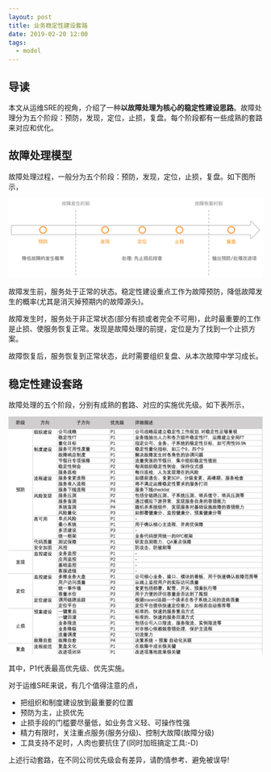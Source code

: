 ```yaml
---
layout: post
title: 业务稳定性建设套路
date: 2019-02-20 12:00
tags:
  - model
---
```


## 导读
本文从运维SRE的视角，介绍了一种**以故障处理为核心的稳定性建设思路**。故障处理分为五个阶段：预防，发现，定位，止损，复盘。每个阶段都有一些成熟的套路来对应和优化。


## 故障处理模型
故障处理过程，一般分为五个阶段：预防，发现，定位，止损，复盘。如下图所示，

![page.png](https://raw.githubusercontent.com/niean/niean.github.io/master/images/20190220/timeline.png)

故障发生前，服务处于正常的状态。稳定性建设重点工作为故障预防，降低故障发生的概率(尤其是消灭掉预期内的故障源头)。

故障发生时，服务处于非正常状态(部分有损或者完全不可用)，此时最重要的工作是止损、使服务恢复正常。发现是故障处理的前提，定位是为了找到一个止损方案。

故障恢复后，服务恢复到正常状态，此时需要组织复盘、从本次故障中学习成长。


## 稳定性建设套路
故障处理的五个阶段，分别有成熟的套路、对应的实施优先级。如下表所示，

![page.png](https://raw.githubusercontent.com/niean/niean.github.io/master/images/20190220/actions.png)

其中，P1代表最高优先级、优先实施。

对于运维SRE来说，有几个值得注意的点，

- 把组织和制度建设放到最重要的位置
- 预防为主，止损优先
- 止损手段的门槛要尽量低，如业务含义轻、可操作性强
- 精力有限时，关注重点服务(服务分级)、控制大故障(故障分级)
- 工具支持不足时，人肉也要抗住了(同时加班搞定工具:-D)

上述行动套路，在不同公司优先级会有差异，请酌情参考、避免被误导!

